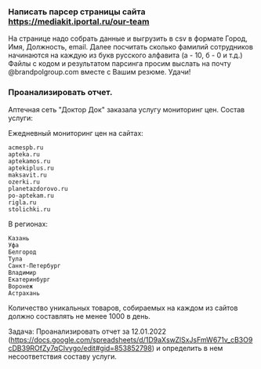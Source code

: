 ### Написать парсер страницы сайта https://mediakit.iportal.ru/our-team
  На странице надо собрать данные и выгрузить в csv в формате Город, Имя, Должность, email.
  Далее посчитать сколько фамилий сотрудников начинаются на каждую из букв русского алфавита (а - 10, б - 0 и т.д.)
  Файлы с кодом  и результатом парсинга просим выслать на почту @brandpolgroup.com вместе с Вашим резюме. Удачи!
  
### Проанализировать отчет.
 
Аптечная сеть "Доктор Док" заказала услугу мониторинг цен. Состав услуги:
 
Ежедневный мониторинг цен на сайтах:
 
    acmespb.ru
    apteka.ru
    aptekamos.ru
    aptekiplus.ru
    maksavit.ru
    ozerki.ru
    planetazdorovo.ru
    po-aptekam.ru
    rigla.ru
    stolichki.ru
 
В регионах:
 
    Казань
    Уфа
    Белгород
    Тула
    Санкт-Петербург
    Владимир
    Екатеринбург
    Воронеж
    Астрахань
 
Количество уникальных товаров, собираемых на каждом из сайтов должно составлять не менее 1000 в день.
 
Задача: Проанализировать отчет за 12.01.2022 (https://docs.google.com/spreadsheets/d/1D9aXswZlSxJsFmW671v_cB3O9cDB39ROfZy7qCIvygo/edit#gid=853852798) и определить в нем несоответствия составу услуги.
